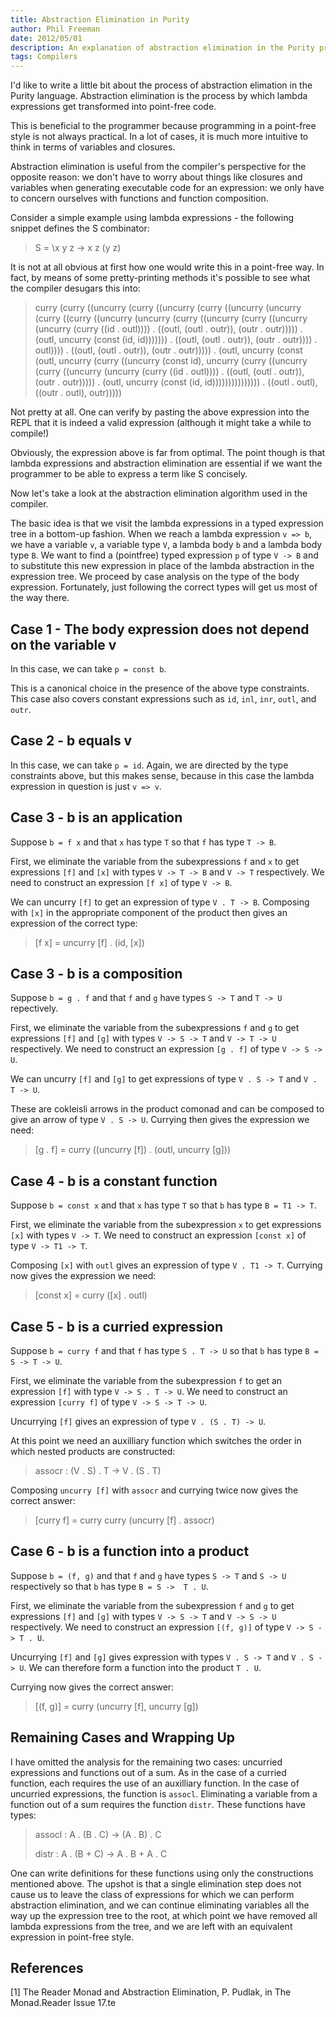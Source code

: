 ```yaml
---
title: Abstraction Elimination in Purity
author: Phil Freeman
date: 2012/05/01
description: An explanation of abstraction elimination in the Purity programming language.
tags: Compilers
---
```


I\'d like to write a little bit about the process of abstraction elimation in the Purity language. Abstraction elimination is the process by which lambda expressions get transformed into point-free code.

This is beneficial to the programmer because programming in a point-free style is not always practical. In a lot of cases, it is much more intuitive to think in terms of variables and closures.

Abstraction elimination is useful from the compiler\'s perspective for the opposite reason: we don't have to worry about things like closures and variables when generating executable code for an expression: we only have to concern ourselves with functions and function composition.

Consider a simple example using lambda expressions - the following snippet defines the S combinator:

> S = \\x y z -> x z (y z)

It is not at all obvious at first how one would write this in a point-free way. In fact, by means of some pretty-printing methods it\'s possible to see what the compiler desugars this into:

> curry (curry ((uncurry (curry ((uncurry (curry ((uncurry (uncurry (curry ((curry ((uncurry (uncurry (curry ((uncurry (curry ((uncurry (uncurry (curry ((id . outl)))) . ((outl, (outl . outr)), (outr . outr))))) . (outl, uncurry (const (id, id))))))) . ((outl, (outl . outr)), (outr . outr)))) . outl)))) . ((outl, (outl . outr)), (outr . outr))))) . (outl, uncurry (const (outl, uncurry (curry ((uncurry (const id), uncurry (curry ((uncurry (curry ((uncurry (uncurry (curry ((id . outl)))) . ((outl, (outl . outr)), (outr . outr))))) . (outl, uncurry (const (id, id))))))))))))))) . ((outl . outl), ((outr . outl), outr)))))

Not pretty at all. One can verify by pasting the above expression into the REPL that it is indeed a valid expression (although it might take a while to compile!)

Obviously, the expression above is far from optimal. The point though is that lambda expressions and abstraction elimination are essential if we want the programmer to be able to express a term like S concisely.

Now let\'s take a look at the abstraction elimination algorithm used in the compiler.

The basic idea is that we visit the lambda expressions in a typed expression tree in a bottom-up fashion. When we reach a lambda expression `v => b`, we have a variable `v`, a variable type `V`, a lambda body `b` and a lambda body type `B`. We want to find a (pointfree) typed expression `p` of type `V -> B` and to substitute this new expression in place of the lambda abstraction in the expression tree. We proceed by case analysis on the type of the body expression. Fortunately, just following the correct types will get us most of the way there.

## Case 1 - The body expression does not depend on the variable v

In this case, we can take `p = const b`.

This is a canonical choice in the presence of the above type constraints. This case also covers constant expressions such as `id`, `inl`, `inr`, `outl`, and `outr`.

## Case 2 - b equals v

In this case, we can take `p = id`. Again, we are directed by the type constraints above, but this makes sense, because in this case the lambda expression in question is just `v => v`.

## Case 3 - b is an application

Suppose `b = f x` and that `x` has type `T` so that `f` has type `T -> B`.

First, we eliminate the variable from the subexpressions `f` and `x` to get expressions `[f]` and `[x]` with types `V -> T -> B` and `V -> T` respectively. We need to construct an expression `[f x]` of type `V -> B`.

We can uncurry `[f]` to get an expression of type `V . T -> B`. Composing with `[x]` in the appropriate component of the product then gives an expression of the correct type:

> [f x] = uncurry [f] . (id, [x])

## Case 3 - b is a composition

Suppose `b = g . f` and that `f` and `g` have types `S -> T` and `T -> U` repectively.

First, we eliminate the variable from the subexpressions `f` and `g` to get expressions `[f]` and `[g]` with types `V -> S -> T` and `V -> T -> U` respectively. We need to construct an expression `[g . f]` of type `V -> S -> U`.

We can uncurry `[f]` and `[g]` to get expressions of type `V . S -> T` and `V . T -> U`.

These are cokleisli arrows in the product comonad and can be composed to give an arrow of type `V . S -> U`. Currying then gives the expression we need:

> [g . f] = curry ((uncurry [f]) . (outl, uncurry [g]))

## Case 4 - b is a constant function

Suppose `b = const x` and that `x` has type `T` so that `b` has type `B = T1 -> T`.

First, we eliminate the variable from the subexpression `x` to get expressions `[x]` with types `V -> T`. We need to construct an expression `[const x]` of type `V -> T1 -> T`.

Composing `[x]` with `outl` gives an expression of type `V . T1 -> T`. Currying now gives the expression we need:

> [const x] = curry ([x] . outl) 

## Case 5 - b is a curried expression

Suppose `b = curry f` and that `f` has type `S . T -> U` so that `b` has type `B = S -> T -> U`.

First, we eliminate the variable from the subexpression `f` to get an expression `[f]` with type `V -> S . T -> U`. We need to construct an expression `[curry f]` of type `V -> S -> T -> U`.

Uncurrying `[f]` gives an expression of type `V . (S . T) -> U`.

At this point we need an auxilliary function which switches the order in which nested products are constructed:

> assocr : (V . S) . T -> V . (S . T)

Composing `uncurry [f]` with `assocr` and currying twice now gives the correct answer:

> [curry f] = curry curry (uncurry [f] . assocr)

## Case 6 - b is a function into a product

Suppose `b = (f, g)` and that `f` and `g` have types `S -> T` and `S -> U` respectively so that `b` has type `B = S ->  T . U`.

First, we eliminate the variable from the subexpression `f` and `g` to get expressions `[f]` and `[g]` with types `V -> S -> T` and `V -> S -> U` respectively. We need to construct an expression `[(f, g)]` of type `V -> S -> T . U`.

Uncurrying `[f]` and `[g]` gives expression with types `V . S -> T` and `V . S -> U`. We can therefore form a function into the product `T . U`.

Currying now gives the correct answer:

> [(f, g)] = curry (uncurry [f], uncurry [g])

## Remaining Cases and Wrapping Up

I have omitted the analysis for the remaining two cases: uncurried expressions and functions out of a sum. As in the case of a curried function, each requires the use of an auxilliary function. In the case of uncurried expressions, the function is `assocl`. Eliminating a variable from a function out of a sum requires the function `distr`. These functions have types:

> assocl : A . (B . C) -> (A . B) . C
> 
> distr : A . (B + C) -> A . B + A . C

One can write definitions for these functions using only the constructions mentioned above. The upshot is that a single elimination step does not cause us to leave the class of expressions for which we can perform abstraction elimination, and we can continue eliminating variables all the way up the expression tree to the root, at which point we have removed all lambda expressions from the tree, and we are left with an equivalent expression in point-free style.

## References

[1] The Reader Monad and Abstraction Elimination, P. Pudlak, in The Monad.Reader Issue 17.te

